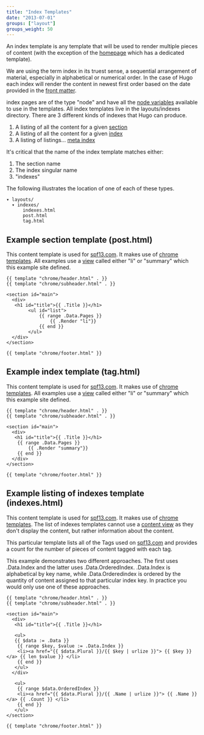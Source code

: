 ```yaml
---
title: "Index Templates"
date: "2013-07-01"
groups: ["layout"]
groups_weight: 50
---
```


An index template is any template that will be used to render multiple pieces of
content (with the exception of the [homepage](/layout/homepage) which has a
dedicated template).

We are using the term index in its truest sense, a sequential arrangement of
material, especially in alphabetical or numerical order. In the case of Hugo
each index will render the content in newest first order based on the date
provided in the [front matter](/content/front-matter).

index pages are of the type "node" and have all the [node
variables](/layout/variables/) available to use in the templates.
All index templates live in the layouts/indexes directory. There are 3 different
kinds of indexes that Hugo can produce.

1. A listing of all the content for a given [section](/content/sections)
2. A listing of all the content for a given [index](/extras/indexes)
3. A listing of listings... [meta index](/extras/indexes)

It's critical that the name of the index template matches either:

1. The section name
2. The index singular name
3. "indexes"

The following illustrates the location of one of each of these types.

    ▾ layouts/
      ▾ indexes/
          indexes.html
          post.html
          tag.html

## Example section template (post.html)
This content template is used for [spf13.com](http://spf13.com).
It makes use of [chrome templates](/layout/chrome). All examples use a
[view](/layout/views/) called either "li" or "summary" which this example site
defined.

    {{ template "chrome/header.html" . }}
    {{ template "chrome/subheader.html" . }}

    <section id="main">
      <div>
       <h1 id="title">{{ .Title }}</h1>
            <ul id="list">
                {{ range .Data.Pages }}
                    {{ .Render "li"}}
                {{ end }}
            </ul>
      </div>
    </section>

    {{ template "chrome/footer.html" }}

## Example index template (tag.html)
This content template is used for [spf13.com](http://spf13.com).
It makes use of [chrome templates](/layout/chrome). All examples use a
[view](/layout/views/) called either "li" or "summary" which this example site
defined.

    {{ template "chrome/header.html" . }}
    {{ template "chrome/subheader.html" . }}

    <section id="main">
      <div>
       <h1 id="title">{{ .Title }}</h1>
        {{ range .Data.Pages }}
            {{ .Render "summary"}}
        {{ end }}
      </div>
    </section>

    {{ template "chrome/footer.html" }}


## Example listing of indexes template (indexes.html)
This content template is used for [spf13.com](http://spf13.com).
It makes use of [chrome templates](/layout/chrome). The list of indexes
templates cannot use a [content view](/layout/views) as they don't display the content, but
rather information about the content.

This particular template lists all of the Tags used on
[spf13.com](http://spf13.com) and provides a count for the number of pieces of
content tagged with each tag.

This example demonstrates two different approaches. The first uses .Data.Index and
the latter uses .Data.OrderedIndex. .Data.Index is alphabetical by key name, while
.Data.Orderedindex is ordered by the quantity of content assigned to that particular
index key.  In practice you would only use one of these approaches.

    {{ template "chrome/header.html" . }}
    {{ template "chrome/subheader.html" . }}

    <section id="main">
      <div>
       <h1 id="title">{{ .Title }}</h1>

       <ul>
       {{ $data := .Data }}
        {{ range $key, $value := .Data.Index }}
        <li><a href="{{ $data.Plural }}/{{ $key | urlize }}"> {{ $key }} </a> {{ len $value }} </li>
        {{ end }}
       </ul>
      </div>

       <ul>
        {{ range $data.OrderedIndex }}
        <li><a href="{{ $data.Plural }}/{{ .Name | urlize }}"> {{ .Name }} </a> {{ .Count }} </li>
        {{ end }}
       </ul>
    </section>

    {{ template "chrome/footer.html" }}




